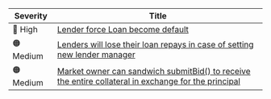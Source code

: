 | Severity          | Title  |
| --------          | -----  |
| :red_circle: High | [Lender force Loan become default](https://github.com/sherlock-audit/2023-03-teller-judging/issues/202) |
| :orange_circle: Medium | [Lenders will lose their loan repays in case of setting new lender manager](https://github.com/sherlock-audit/2023-03-teller-judging/issues/192) |
| :orange_circle: Medium | [Market owner can sandwich submitBid() to receive the entire collateral in exchange for the principal](https://github.com/sherlock-audit/2023-03-teller-judging/issues/190) |
